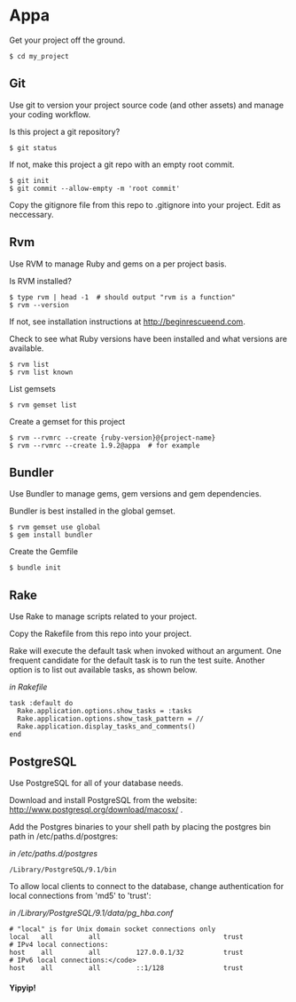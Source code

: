 Appa
====
Get your project off the ground.

    $ cd my_project


## Git

Use git to version your project source code (and other assets) and manage your coding workflow.

Is this project a git repository?

    $ git status

If not, make this project a git repo with an empty root commit.

    $ git init
    $ git commit --allow-empty -m 'root commit'

Copy the gitignore file from this repo to .gitignore into your project.  Edit as neccessary.


## Rvm

Use RVM to manage Ruby and gems on a per project basis.

Is RVM installed?

    $ type rvm | head -1  # should output "rvm is a function"
    $ rvm --version

If not, see installation instructions at <http://beginrescueend.com>.

Check to see what Ruby versions have been installed and what versions are available.

    $ rvm list
    $ rvm list known

List gemsets

    $ rvm gemset list

Create a gemset for this project

    $ rvm --rvmrc --create {ruby-version}@{project-name}
    $ rvm --rvmrc --create 1.9.2@appa  # for example


## Bundler

Use Bundler to manage gems, gem versions and gem dependencies.

Bundler is best installed in the global gemset.

    $ rvm gemset use global
    $ gem install bundler

Create the Gemfile

    $ bundle init


## Rake

Use Rake to manage scripts related to your project.

Copy the Rakefile from this repo into your project.

Rake will execute the default task when invoked without an argument.  One frequent candidate for the default task is to
run the test suite.  Another option is to list out available tasks, as shown below.

*in Rakefile*

    task :default do
      Rake.application.options.show_tasks = :tasks
      Rake.application.options.show_task_pattern = //
      Rake.application.display_tasks_and_comments()
    end


## PostgreSQL

Use PostgreSQL for all of your database needs.

Download and install PostgreSQL from the website: http://www.postgresql.org/download/macosx/ .

Add the Postgres binaries to your shell path by placing the postgres bin path in /etc/paths.d/postgres:

*in /etc/paths.d/postgres*

    /Library/PostgreSQL/9.1/bin

To allow local clients to connect to the database, change authentication for local connections from 'md5' to 'trust':

*in /Library/PostgreSQL/9.1/data/pg_hba.conf*

    # "local" is for Unix domain socket connections only
    local   all         all                               trust
    # IPv4 local connections:
    host    all         all         127.0.0.1/32          trust
    # IPv6 local connections:</code>
    host    all         all         ::1/128               trust


#### Yipyip!
